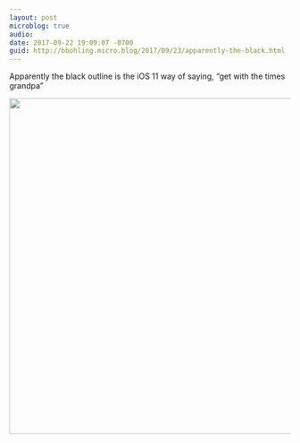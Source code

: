 ```yaml
---
layout: post
microblog: true
audio: 
date: 2017-09-22 19:09:07 -0700
guid: http://bbohling.micro.blog/2017/09/23/apparently-the-black.html
---
```

Apparently the black outline is the iOS 11 way of saying, “get with the times grandpa”

<img src="http://bbohling.micro.blog/uploads/2017/982bd009cd.jpg" width="599" height="600" />
